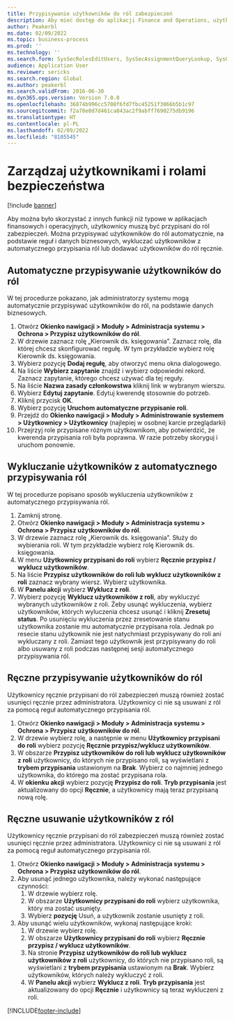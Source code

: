 ```yaml
---
title: Przypisywanie użytkowników do ról zabezpieczeń
description: Aby mieć dostęp do aplikacji Finance and Operations, użytkownicy muszą być przypisani do ról zabezpieczeń.
author: Peakerbl
ms.date: 02/09/2022
ms.topic: business-process
ms.prod: ''
ms.technology: ''
ms.search.form: SysSecRolesEditUsers, SysSecAssignmentQueryLookup, SysQueryForm, SysSecRoleExcludeUsers
audience: Application User
ms.reviewer: sericks
ms.search.region: Global
ms.author: peakerbl
ms.search.validFrom: 2016-06-30
ms.dyn365.ops.version: Version 7.0.0
ms.openlocfilehash: 36874b996cc5708f6fd7fbc45251f3066b5b1c97
ms.sourcegitcommit: f2a78e0d7d461ca843ac2f9abff7690275db9196
ms.translationtype: HT
ms.contentlocale: pl-PL
ms.lasthandoff: 02/09/2022
ms.locfileid: "8105545"
---
```

# <a name="manage-users-and-security-roles"></a>Zarządzaj użytkownikami i rolami bezpieczeństwa

[!include [banner](../../includes/banner.md)]

Aby można było skorzystać z innych funkcji niż typowe w aplikacjach finansowych i operacyjnych, użytkownicy muszą być przypisani do ról zabezpieczeń. Można przypisywać użytkowników do ról automatycznie, na podstawie reguł i danych biznesowych, wykluczać użytkowników z automatycznego przypisania ról lub dodawać użytkowników do ról ręcznie.

## <a name="automatically-assign-users-to-roles"></a>Automatyczne przypisywanie użytkowników do ról
W tej procedurze pokazano, jak administratorzy systemu mogą automatycznie przypisywać użytkowników do ról, na podstawie danych biznesowych. 
1. Otwórz **Okienko nawigacji > Moduły > Administracja systemu > Ochrona > Przypisz użytkowników do ról**.
2. W drzewie zaznacz rolę „Kierownik ds. księgowania”. Zaznacz rolę, dla której chcesz skonfigurować regułę. W tym przykładzie wybierz rolę Kierownik ds. księgowania. 
3. Wybierz pozycję **Dodaj regułę**, aby otworzyć menu okna dialogowego.
4. Na liście **Wybierz zapytanie** znajdź i wybierz odpowiedni rekord. Zaznacz zapytanie, którego chcesz używać dla tej reguły.  
5. Na liście **Nazwa zasady członkowstwa** kliknij link w wybranym wierszu.
6. Wybierz **Edytuj zapytanie**. Edytuj kwerendę stosownie do potrzeb.  
7. Kliknij przycisk **OK**.
8. Wybierz pozycję **Uruchom automatyczne przypisanie roli**.
9. Przejdź do **Okienko nawigacji > Moduły > Administrowanie systemem > Użytkownicy > Użytkownicy** (najlepiej w osobnej karcie przeglądarki)
10. Przejrzyj role przypisane różnym użytkownikom, aby potwierdzić, że kwerenda przypisania roli była poprawna. W razie potrzeby skoryguj i uruchom ponownie.

## <a name="exclude-users-from-automatic-role-assignment"></a>Wykluczanie użytkowników z automatycznego przypisywania ról
W tej procedurze popisano sposób wykluczenia użytkowników z automatycznego przypisywania ról.

1. Zamknij stronę.
2. Otwórz **Okienko nawigacji > Moduły > Administracja systemu > Ochrona > Przypisz użytkowników do ról**.
3. W drzewie zaznacz rolę „Kierownik ds. księgowania”. Służy do wybierania roli. W tym przykładzie wybierz rolę Kierownik ds. księgowania.  
4. W menu **Użytkownicy przypisani do roli** wybierz **Ręcznie przypisz / wyklucz użytkowników**.
5. Na liście **Przypisz użytkowników do roli lub wyklucz użytkowników z roli** zaznacz wybrany wiersz. Wybierz użytkownika.  
6. W **Panelu akcji** wybierz **Wyklucz z roli**.
7. Wybierz pozycję **Wyklucz użytkowników z roli**, aby wykluczyć wybranych użytkowników z roli. Żeby usunąć wykluczenia, wybierz użytkowników, których wyluczenia chcesz usunąć i kliknij **Zresetuj status**. Po usunięciu wykluczenia przez zresetowanie stanu użytkownika zostanie mu automatycznie przypisana rola. Jednak po resecie stanu użytkownik nie jest natychmiast przypisywany do roli ani wykluczany z roli. Zamiast tego użytkownik jest przypisywany do roli albo usuwany z roli podczas następnej sesji automatycznego przypisywania ról.  

## <a name="manually-assign-users-to-roles"></a>Ręczne przypisywanie użytkowników do ról
Użytkownicy ręcznie przypisani do ról zabezpieczeń muszą również zostać usunięci ręcznie przez administratora. Użytkownicy ci nie są usuwani z ról za pomocą reguł automatycznego przypisania ról.

1. Otwórz **Okienko nawigacji > Moduły > Administracja systemu > Ochrona > Przypisz użytkowników do ról**.
2. W drzewie wybierz rolę, a następnie w menu **Użytkownicy przypisani do roli** wybierz pozycję **Ręcznie przypisz/wyklucz użytkowników**.
4. W obszarze **Przypisz użytkowników do roli lub wyklucz użytkowników z roli** użytkownicy, do których nie przypisano roli, są wyświetlani z **trybem przypisania** ustawionym na **Brak**. Wybierz co najmniej jednego użytkownika, do którego ma zostać przypisana rola.
5. W **okienku akcji** wybierz pozycję **Przypisz do roli**. **Tryb przypisania** jest aktualizowany do opcji **Ręcznie**, a użytkownicy mają teraz przypisaną nową rolę.

## <a name="manually-remove-users-from-roles"></a>Ręczne usuwanie użytkowników z ról
Użytkownicy ręcznie przypisani do ról zabezpieczeń muszą również zostać usunięci ręcznie przez administratora. Użytkownicy ci nie są usuwani z ról za pomocą reguł automatycznego przypisania ról.

1. Otwórz **Okienko nawigacji > Moduły > Administracja systemu > Ochrona > Przypisz użytkowników do ról**.
2. Aby usunąć jednego użytkownika, należy wykonać następujące czynności:
   1. W drzewie wybierz rolę. 
   2. W obszarze **Użytkownicy przypisani do roli** wybierz użytkownika, który ma zostać usunięty.
   3. Wybierz **pozycję** Usuń, a użytkownik zostanie usunięty z roli.
3. Aby usunąć wielu użytkowników, wykonaj następujące kroki:
   1. W drzewie wybierz rolę. 
   2. W obszarze **Użytkownicy przypisani do roli** wybierz **Ręcznie przypisz / wyklucz użytkowników**.
   3. Na stronie **Przypisz użytkowników do roli lub wyklucz użytkowników z roli** użytkownicy, do których nie przypisano roli, są wyświetlani z **trybem przypisania** ustawionym na **Brak**. Wybierz użytkowników, których należy wykluczyć z roli.
   4. W **Panelu akcji** wybierz **Wyklucz z roli**. **Tryb przypisania** jest aktualizowany do opcji **Ręcznie** i użytkownicy są teraz wykluczeni z roli.

[!INCLUDE[footer-include](../../../../includes/footer-banner.md)]
